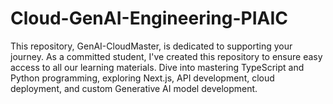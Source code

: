 # Cloud-GenAI-Engineering-PIAIC
 This repository, GenAI-CloudMaster, is dedicated to supporting your journey. As a committed student, I've created this repository to ensure easy access to all our learning materials. Dive into mastering TypeScript and Python programming, exploring Next.js, API development, cloud deployment, and custom Generative AI model development.
